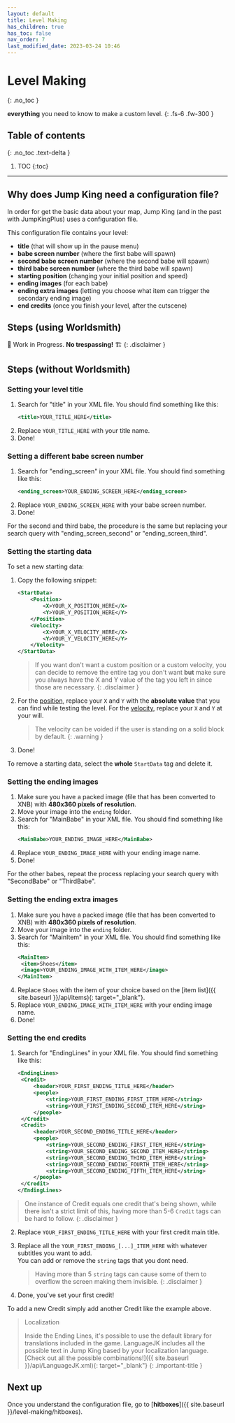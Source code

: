 ```yaml
---
layout: default
title: Level Making
has_children: true
has_toc: false
nav_order: 7
last_modified_date: 2023-03-24 10:46
---
```


# Level Making
{: .no_toc }

**everything** you need to know to make a custom level.<!-- more -->
{: .fs-6 .fw-300 }

## Table of contents
{: .no_toc .text-delta }

1. TOC
{:toc}

---

## Why does Jump King need a configuration file?

In order for get the basic data about your map, Jump King (and in the past with JumpKingPlus) uses a configuration file.

This configuration file contains your level: 
- **title** (that will show up in the pause menu)
- **babe screen number** (where the first babe will spawn)
- **second babe screen number** (where the second babe will spawn)
- **third babe screen number** (where the third babe will spawn)
- **starting position** (changing your initial position and speed)
- **ending images** (for each babe)
- **ending extra images** (letting you choose what item can trigger the secondary ending image)
- **end credits** (once you finish your level, after the cutscene)

## Steps (using Worldsmith)
🚧 Work in Progress. **No trespassing!** 🏗
{: .disclaimer }

## Steps (without Worldsmith)

### Setting your level title

1. Search for "title" in your XML file.
   You should find something like this:
   ```xml
   <title>YOUR_TITLE_HERE</title>
   ```
2. Replace `YOUR_TITLE_HERE` with your title name.
3. Done!

### Setting a different babe screen number

1. Search for "ending_screen" in your XML file.
   You should find something like this:
   ```xml
   <ending_screen>YOUR_ENDING_SCREEN_HERE</ending_screen>
   ```
2. Replace `YOUR_ENDING_SCREEN_HERE` with your babe screen number.
3. Done!

For the second and third babe, the procedure is the same but replacing your search query with "ending_screen_second" or "ending_screen_third".

### Setting the starting data

To set a new starting data:
1. Copy the following snippet: 
    ```xml
    <StartData>
        <Position>
            <X>YOUR_X_POSITION_HERE</X>
            <Y>YOUR_Y_POSITION_HERE</Y>
        </Position>
        <Velocity>
            <X>YOUR_X_VELOCITY_HERE</X>
            <Y>YOUR_Y_VELOCITY_HERE</Y>
        </Velocity>
    </StartData>
    ```
    > If you want don't want a custom position or a custom velocity, you can decide to remove the entire tag you don't want **but** make sure you always have the X and Y value of the tag you left in since those are necessary.
    {: .disclaimer }

2. For the <u>position</u>, replace your `X` and `Y` with the **absolute value** that you can find while testing the level. For the <u>velocity</u>, replace your `X` and `Y` at your will.
   > The velocity can be voided if the user is standing on a solid block by default.
   {: .warning }
3. Done!

To remove a starting data, select the **whole** `StartData` tag and delete it.

### Setting the ending images

1. Make sure you have a packed image (file that has been converted to XNB) with **480x360 pixels of resolution**.
2. Move your image into the `ending` folder.
3. Search for "MainBabe" in your XML file.
   You should find something like this:
   ```xml
   <MainBabe>YOUR_ENDING_IMAGE_HERE</MainBabe>
   ```
4. Replace `YOUR_ENDING_IMAGE_HERE` with your ending image name.
5. Done!

For the other babes, repeat the process replacing your search query with "SecondBabe" or "ThirdBabe".

### Setting the ending extra images

1. Make sure you have a packed image (file that has been converted to XNB) with **480x360 pixels of resolution**.
2. Move your image into the `ending` folder.
3. Search for "MainItem" in your XML file.
   You should find something like this:
   ```xml
   <MainItem>
    <item>Shoes</item>
    <image>YOUR_ENDING_IMAGE_WITH_ITEM_HERE</image>
   </MainItem>
   ```
4. Replace `Shoes` with the item of your choice based on the [item list]({{ site.baseurl }}/api/items){: target="_blank"}.
5. Replace `YOUR_ENDING_IMAGE_WITH_ITEM_HERE` with your ending image name.
6. Done!

### Setting the end credits

1. Search for "EndingLines" in your XML file.
   You should find something like this:
   ```xml
   <EndingLines>
    <Credit>
        <header>YOUR_FIRST_ENDING_TITLE_HERE</header>
        <people>
            <string>YOUR_FIRST_ENDING_FIRST_ITEM_HERE</string>
            <string>YOUR_FIRST_ENDING_SECOND_ITEM_HERE</string>
        </people>
    </Credit>
    <Credit>
        <header>YOUR_SECOND_ENDING_TITLE_HERE</header>
        <people>
            <string>YOUR_SECOND_ENDING_FIRST_ITEM_HERE</string>
            <string>YOUR_SECOND_ENDING_SECOND_ITEM_HERE</string>
            <string>YOUR_SECOND_ENDING_THIRD_ITEM_HERE</string>
            <string>YOUR_SECOND_ENDING_FOURTH_ITEM_HERE</string>
            <string>YOUR_SECOND_ENDING_FIFTH_ITEM_HERE</string>
        </people>
    </Credit>
   </EndingLines>
   ```

> One instance of Credit equals one credit that's being shown, while there isn't a strict limit of this, having more than 5-6 `Credit` tags can be hard to follow.
{: .disclaimer }

2. Replace `YOUR_FIRST_ENDING_TITLE_HERE` with your first credit main title.
3. Replace all the `YOUR_FIRST_ENDING_[...]_ITEM_HERE` with whatever subtitles you want to add.<br>You can add or remove the `string` tags that you dont need.
    > Having more than 5 `string` tags can cause some of them to overflow the screen making them invisible.
    {: .disclaimer }

4. Done, you've set your first credit!

To add a new Credit simply add another Credit like the example above.

> Localization
> 
> Inside the Ending Lines, it's possible to use the default library for translations included in the game. LanguageJK includes all the possible text in Jump King based by your localization language.
> [Check out all the possible combinations!]({{ site.baseurl }}/api/LanguageJK.xml){: target="_blank"}
{: .important-title }

## Next up

Once you understand the configuration file, go to [**hitboxes**]({{ site.baseurl }}/level-making/hitboxes).